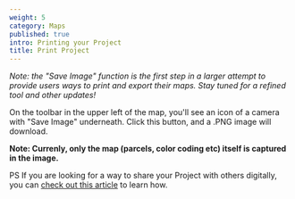 ```yaml
---
weight: 5
category: Maps
published: true
intro: Printing your Project
title: Print Project
---
```

_Note: the "Save Image" function is the first step in a larger attempt to provide users ways to print and export their maps. Stay tuned for a refined tool and other updates!_

On the toolbar in the upper left of the map, you'll see an icon of a camera with "Save Image" underneath. Click this button, and a .PNG image will download. 

**Note: Currenly, only the map (parcels, color coding etc) itself is captured in the image.**

PS If you are looking for a way to share your Project with others digitally, you can [check out this article](https://support.landgrid.com/articles/share-a-map) to learn how.
